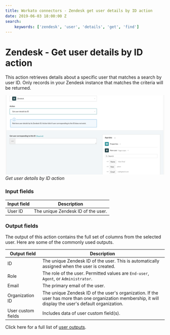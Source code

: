 ```yaml
---
title: Workato connectors - Zendesk get user details by ID action
date: 2019-06-03 18:00:00 Z
search:
    keywords: ['zendesk', 'user', 'details', 'get', 'find']
---
```


# Zendesk - Get user details by ID action
This action retrieves details about a specific user that matches a search by user ID. Only records in your Zendesk instance that matches the criteria will be returned.

![Get user details by ID action](/assets/images/connectors/zendesk/get-user-by-id.png)
*Get user details by ID action*

### Input fields
| Input field | Description                        |
|-------------|------------------------------------|
| User ID     | The unique Zendesk ID of the user. |

### Output fields
The output of this action contains the full set of columns from the selected user. Here are some of the commonly used outputs.

| Output field | Description                                  |
|--------------|----------------------------------------------|
| ID           | The unique Zendesk ID of the user. This is automatically assigned when the user is created. |
| Role         | The role of the user. Permitted values are `End-user`, `Agent`, or `Administrator`. |
| Email        | The primary email of the user.               |
| Organization ID | The unique Zendesk ID of the user's organization. If the user has more than one organization membership, it will display the user's default organization. |
| User custom fields | Includes data of user custom field(s). |

Click here for a full list of [user outputs](/connectors/zendesk/user-fields.md#user-output-fields).
